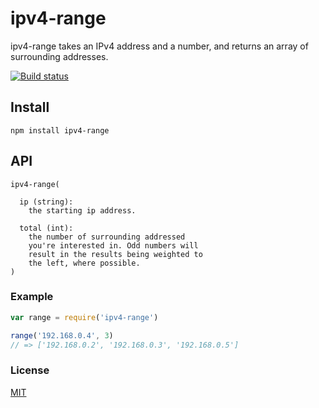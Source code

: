 # ipv4-range
ipv4-range takes an IPv4 address and a number, and returns an array of surrounding addresses.

[![Build status](https://travis-ci.org/michaelrhodes/ipv4-range.png?branch=master)](https://travis-ci.org/michaelrhodes/ipv4-range)

## Install
```
npm install ipv4-range
```

## API
``` 
ipv4-range(

  ip (string):
    the starting ip address.

  total (int):
    the number of surrounding addressed
    you're interested in. Odd numbers will
    result in the results being weighted to
    the left, where possible. 
)
```

### Example
``` js
var range = require('ipv4-range')

range('192.168.0.4', 3)
// => ['192.168.0.2', '192.168.0.3', '192.168.0.5'] 
```

### License
[MIT](http://opensource.org/licenses/MIT)
